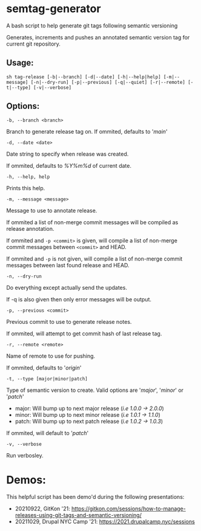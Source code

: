 # semtag-generator
A bash script to help generate git tags following semantic versioning

Generates, increments and pushes an annotated semantic version tag for current git repository.

## Usage:
  `sh tag-release [-b|--branch] [-d|--date] [-h|--help|help] [-m|--message] [-n|--dry-run] [-p|--previous] [-q|--quiet] [-r|--remote] [-t|--type] [-v|--verbose]`

## Options:
`-b, --branch <branch>`

Branch to generate release tag on.
     If ommited, defaults to '*main*'

`-d, --date <date>`

Date string to specify when release was created.

If ommited, defaults to *%Y%m%d* of current date.


`-h, --help, help`

Prints this help.

`-m, --message <message>`

Message to use to annotate release.

If ommited a list of non-merge commit messages will be compiled as release annotation.

If ommited and `-p <commit>` is given, will compile a list of non-merge commit messages between `<commit>` and HEAD.

If ommited and `-p` is not given, will compile a list of non-merge commit messages between last found release and HEAD.

`-n, --dry-run`

Do everything except actually send the updates.

If -q is also given then only error messages will be output.

`-p, --previous <commit>`

Previous commit to use to generate release notes.

If ommited, will attempt to get commit hash of last release tag.

`-r, --remote <remote>`

Name of remote to use for pushing.

If ommited, defaults to '*origin*'

`-t, --type [major|minor|patch]`

Type of semantic version to create. Valid options are '*major*', '*minor*' or '*patch*'

- major: Will bump up to next major release (*i.e 1.0.0 -> 2.0.0*)
- minor: Will bump up to next minor release (*i.e 1.0.1 -> 1.1.0*)
- patch: Will bump up to next patch release (*i.e 1.0.2 -> 1.0.3*)

If ommited, will default to '*patch*'

`-v, --verbose`

Run verbosley.

# Demos:

This helpful script has been demo'd during the following presentations:

- 20210922, GitKon '21: https://gitkon.com/sessions/how-to-manage-releases-using-git-tags-and-semantic-versioning/
- 20211029, Drupal NYC Camp '21: https://2021.drupalcamp.nyc/sessions





